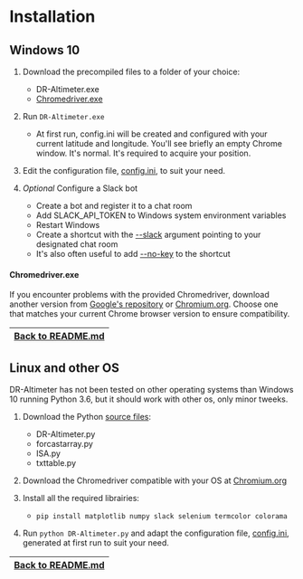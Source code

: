 # Installation

## Windows 10

1. Download the precompiled files to a folder of your choice:
   - DR-Altimeter.exe
   - [Chromedriver.exe](INSTALL.md#chromedriverexe)
   
2. Run ``DR-Altimeter.exe``
   - At first run, config.ini will be created and configured with your current latitude and longitude. You'll see briefly an empty Chrome window. It's normal. It's required to acquire your position.
   
3. Edit the configuration file, [config.ini](CONFIG.md), to suit your need.

4. _Optional_ Configure a Slack bot
   - Create a bot and register it to a chat room
   - Add SLACK_API_TOKEN to Windows system environment variables
   - Restart Windows
   - Create a shortcut with the [--slack](COMMAND.md#-s---slack) argument pointing to your designated chat room
   - It's also often useful to add [--no-key](COMMAND.md#-n---no-key) to the shortcut
   
#### Chromedriver.exe

If you encounter problems with the provided Chromedriver, download another version from [Google's repository](https://chromedriver.storage.googleapis.com/index.html) or [Chromium.org](https://chromedriver.chromium.org/downloads). Choose one that matches your current Chrome browser version to ensure compatibility.


|[Back to README.md](README.md#Installation)|
|----

## Linux and other OS

DR-Altimeter has not been tested on other operating systems than Windows 10 running Python 3.6, but it should work with other os, only minor tweeks.

1. Download the Python [source files](sources):
   - DR-Altimeter.py
   - forcastarray.py
   - ISA.py
   - txttable.py
   
2. Download the Chromedriver compatible with your OS at [Chromium.org](https://chromedriver.chromium.org/downloads)
   
3. Install all the required librairies:
   - ``pip install matplotlib numpy slack selenium termcolor colorama``

4. Run ``python DR-Altimeter.py`` and adapt the configuration file, [config.ini](CONFIG.md), generated at first run to suit your need.


|[Back to README.md](README.md#Installation)|
|----

